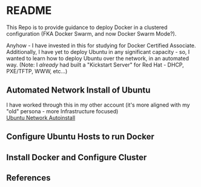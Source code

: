 # README

This Repo is to provide guidance to deploy Docker in a clustered configuration (FKA Docker Swarm, and now Docker Swarm Mode?).

Anyhow - I have invested in this for studying for Docker Certified Associate.  Additionally, I have yet to deploy Ubuntu in any significant capacity - so, I wanted to learn how to deploy Ubuntu over the network, in an automated way.  (Note:  I *already* had built a "Kickstart Server" for Red Hat - DHCP, PXE/TFTP, WWW, etc...)  

## Automated Network Install of Ubuntu
I have worked through this in my other account (it's more aligned with my "old" persona - more Infrastructure focused)  
[Ubuntu Network Autoinstall](https://github.com/cloudxabide/Ubuntu_Network_Autoinstall)

## Configure Ubuntu Hosts to run Docker


## Install Docker and Configure Cluster

## References

